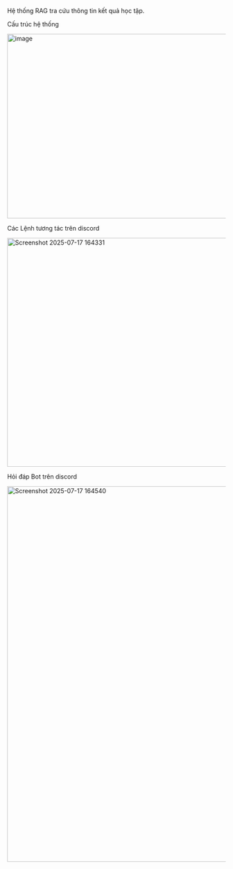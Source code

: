 Hệ thống RAG tra cứu thông tin kết quả học tập.

Cấu trúc hệ thống

<img width="791" height="425" alt="image" src="https://github.com/user-attachments/assets/894b8576-4e5a-4088-b020-db40d483c6c0" />



Các Lệnh tương tác trên discord

<img width="984" height="527" alt="Screenshot 2025-07-17 164331" src="https://github.com/user-attachments/assets/819446de-4fef-4970-a510-a496797fbf3d" />

Hỏi đáp Bot trên discord

<img width="1398" height="865" alt="Screenshot 2025-07-17 164540" src="https://github.com/user-attachments/assets/cafc71f6-6bed-43ca-af3c-63f4da516480" />
